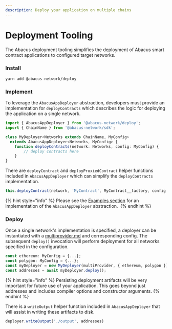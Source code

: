 ```yaml
---
description: Deploy your application on multiple chains
---
```


# Deployment Tooling

The Abacus deployment tooling simplifies the deployment of Abacus smart contract applications to configured target networks.

### Install

```shell
yarn add @abacus-network/deploy
```

### Implement

To leverage the `AbacusAppDeployer` abstraction, developers must provide an implementation for `deployContracts` which describes the logic for deploying the application on a single network.&#x20;

```typescript
import { AbacusAppDeployer } from '@abacus-network/deploy';
import { ChainName } from '@abacus-network/sdk';

class MyDeployer<Networks extends ChainName, MyConfig>
  extends AbacusAppDeployer<Networks, MyConfig> { 
    function deployContracts(network: Networks, config: MyConfig) {
        // deploy contracts here
    }
}
```

There are `deployContract` and `deployProxiedContract` helper functions included in `AbacusAppDeployer` which can simplify the `deployContracts` implementation.&#x20;

```typescript
this.deployContract(network, 'MyContract', MyContract__factory, config.args);
```

{% hint style="info" %}
Please see the [Examples section](../examples/) for an implementation of the `AbacusAppDeployer` abstraction`.`
{% endhint %}

### Deploy

Once a single network's implementation is specified, a deployer can be instantiated with a [multiprovider.md](multiprovider.md "mention") and corresponding config. The subsequent `deploy()` invocation will perform deployment for all networks specified in the configuration.

```typescript
const ethereum: MyConfig = {...};
const polygon: MyConfig = {...};
const myDeployer = new MyDeployer(multiProvider, { ethereum, polygon });
const addresses = await myDeployer.deploy();
```

{% hint style="info" %}
Persisting deployment artifacts will be very important for future use of your application. This goes beyond just addresses and includes compiler options and constructor arguments.
{% endhint %}

There is a `writeOutput` helper function included in `AbacusAppDeployer` that will assist in writing these artifacts to disk.&#x20;

```typescript
deployer.writeOutput('./output', addresses)
```
